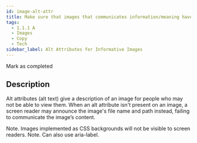 ```yaml
---
id: image-alt-attr
title: Make sure that images that communicates information/meaning have an alt attribute ()
tags:
  - 1.1.1 A
  - Images
  - Copy
  - Tech
sidebar_label: Alt Attributes for Informative Images
---
```


Mark as completed

## Description

Alt attributes (alt text) give a description of an image for people who may not be able to view them. When an alt attribute isn't present on an image, a screen reader may announce the image's file name and path instead, failing to communicate the image’s content.

Note. Images implemented as CSS backgrounds will not be visible to screen readers.
Note. Can also use aria-label.